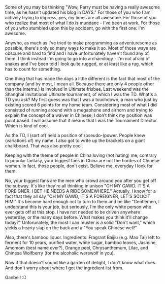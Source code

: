 <!-- layout: post
categories: 
- travel
- china
title: FUNtitled
date: 2011-06-18
-->
Some of you may be thinking "Wow, Parry must be having a really awesome time, as he hasn't updated his blog in DAYS." For those of you who I am actively trying to impress, yes, my times are all awesome. For those of you who realize that most of what I do is mundane - I've been at work. For those of you who stumbled upon this by accident, go with the first one: I'm awesome.

Anywho, as much as I've tried to make programming as adventuresome as possible, there's only so many ways to make it so. Most of those ways are obscure and hard to find and I have unfortunately haven't found any of them. I think instead I'm going to go into archaeology - I'm not afraid of snakes and I've been told I look quite rugged, or at least like a rug, which has to count for something.

One thing that has made the days a little different is the fact that most of the company (and by most, I mean all. Because there are only 4 people other than the interns.) is involved in Ultimate frisbee. Last weekend was the Shanghai Invitational Ultimate tournament, of which I was the TD. What's a TD you ask? My first guess was that I was a touchdown, a man who just by existing scored 6 points for my home team. Considering most of what I did consisted of running around with a megaphone and airhorn and trying to explain the concept of a waiver in Chinese, I don't think my position was point based. I will assume that it means that I was the Tournament Director. Which is kind of cool.
<!-- more -->
As the TD, I (sort of) held a position of (pseudo-)power. People knew (variations of) my name. I also got to write up the brackets on a giant chalkboard. That was also pretty cool.

Keeping with the theme of people in China loving (not hating) me, contrary to popular fantasy, your biggest fans in China are not the hordes of Chinese women. In fact, those people, don't exist. Believe me, everyday I look for them.

No, your biggest fans are the men who crowd around you after you get off the subway. It's like they're all thinking in unison "OH MY GAWD. IT'S A FOREIGNER. I BET HE NEEDS A RIDE SOMEWHERE." Actually, I know for a fact that they all say "OH MY GAWD, IT'S A FOREIGNER, LET'S SOLICIT HIM." It's become hard enough not to turn to them and be like "Gentlemen, I understand this is your job, but seriously, I'm the only white person who ever gets off at this stop. I have not needed to be driven anywhere yesterday, or the many days before. What makes you think it'll change today?" Unforunately, the most I can muster is a solid "Don't want," which yields a hearty slap on the back and a "You speak Chinese well!"

Also, there's bamboo liquor. Ingredients: Fragrant Baijiu (e.g. Mao Tai) left to ferment for 10 years, purified water, white sugar, bamboo leaves, Jasmine, Amomom (best name ever?), Orange peel, Chrysanthemum, Lilac, and Chinese Wolfberry (for the alcoholic werewolf in you).

Now if that doesn't sound like a garden of delight, I don't know what does. And don't worry about where I got the ingredient list from.

Ganbei! :D